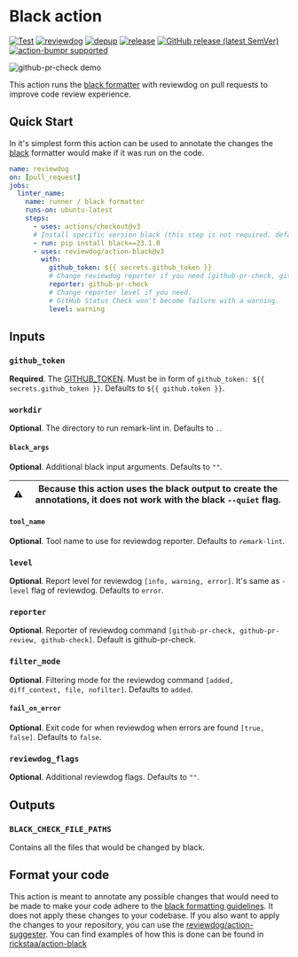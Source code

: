 # Black action

[![Test](https://github.com/reviewdog/action-black/workflows/Test/badge.svg)](https://github.com/reviewdog/action-black/actions?query=workflow%3ATest)
[![reviewdog](https://github.com/reviewdog/action-black/workflows/reviewdog/badge.svg)](https://github.com/reviewdog/action-black/actions?query=workflow%3Areviewdog)
[![depup](https://github.com/reviewdog/action-black/workflows/depup/badge.svg)](https://github.com/reviewdog/action-black/actions?query=workflow%3Adepup)
[![release](https://github.com/reviewdog/action-black/workflows/release/badge.svg)](https://github.com/reviewdog/action-black/actions?query=workflow%3Arelease)
[![GitHub release (latest SemVer)](https://img.shields.io/github/v/release/reviewdog/action-black?logo=github\&sort=semver)](https://github.com/reviewdog/action-black/releases)
[![action-bumpr supported](https://img.shields.io/badge/bumpr-supported-ff69b4?logo=github\&link=https://github.com/haya14busa/action-bumpr)](https://github.com/haya14busa/action-bumpr)

![github-pr-check demo](https://user-images.githubusercontent.com/17570430/102082175-c6773780-3e11-11eb-9af9-d7ee07ca353a.png)

This action runs the [black formatter](https://github.com/psf/black) with reviewdog on pull requests to improve code review experience.

## Quick Start

In it's simplest form this action can be used to annotate the changes the [black](https://github.com/psf/black) formatter would make if it was run on the code.

```yaml
name: reviewdog
on: [pull_request]
jobs:
  linter_name:
    name: runner / black formatter
    runs-on: ubuntu-latest
    steps:
      - uses: actions/checkout@v3
      # Install specific version black (this step is not required. default is "black[jupyter]")
      - run: pip install black==23.1.0
      - uses: reviewdog/action-black@v3
        with:
          github_token: ${{ secrets.github_token }}
          # Change reviewdog reporter if you need [github-pr-check, github-check].
          reporter: github-pr-check
          # Change reporter level if you need.
          # GitHub Status Check won't become failure with a warning.
          level: warning
```

## Inputs

### `github_token`

**Required**. The [GITHUB_TOKEN](https://docs.github.com/en/free-pro-team@latest/actions/reference/authentication-in-a-workflow). Must be in form of `github_token: ${{ secrets.github_token }}`. Defaults to `${{ github.token }}`.

### `workdir`

**Optional**. The directory to run remark-lint in. Defaults to `.`.

#### `black_args`

**Optional**. Additional black input arguments. Defaults to `""`.

| :warning: | Because this action uses the black output to create the annotations, it does not work with the black `--quiet` flag. |
| --------- | -------------------------------------------------------------------------------------------------------------------- |

#### `tool_name`

**Optional**. Tool name to use for reviewdog reporter. Defaults to `remark-lint`.

### `level`

**Optional**. Report level for reviewdog `[info, warning, error]`. It's same as `-level` flag of reviewdog. Defaults to `error`.

### `reporter`

**Optional**. Reporter of reviewdog command `[github-pr-check, github-pr-review, github-check]`.
Default is github-pr-check.

### `filter_mode`

**Optional**. Filtering mode for the reviewdog command `[added, diff_context, file, nofilter]`. Defaults to `added`.

#### `fail_on_error`

**Optional**. Exit code for when reviewdog when errors are found `[true, false]`. Defaults to `false`.

### `reviewdog_flags`

**Optional**. Additional reviewdog flags. Defaults to `""`.

## Outputs

### `BLACK_CHECK_FILE_PATHS`

Contains all the files that would be changed by black.

## Format your code

This action is meant to annotate any possible changes that would need to be made to make your code adhere to the [black formatting guidelines](github.com/psf/black). It does not apply these changes to your codebase. If you also want to apply the changes to your repository, you can use the [reviewdog/action-suggester](https://github.com/reviewdog/action-suggester). You can find examples of how this is done can be found in [rickstaa/action-black](https://github.com/rickstaa/action-black/)
